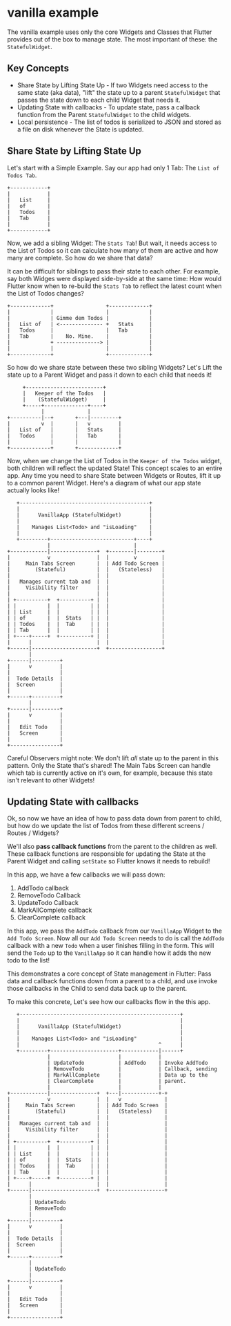 # vanilla example

The vanilla example uses only the core Widgets and Classes that Flutter provides out of the box to manage state. The most important of these: the `StatefulWidget`.

## Key Concepts

  * Share State by Lifting State Up - If two Widgets need access to the same state (aka data), "lift" the state up to a parent `StatefulWidget` that passes the state down to each child Widget that needs it.
  * Updating State with callbacks - To update state, pass a callback function from the Parent `StatefulWidget` to the child widgets.
  * Local persistence - The list of todos is serialized to JSON and stored as a file on disk whenever the State is updated. 

## Share State by Lifting State Up

Let's start with a Simple Example. Say our app had only 1 Tab: The `List of Todos Tab`.

 ```
+------------+
|            |
|   List     |
|   of       |
|   Todos    |
|   Tab      |
|            |
+------------+
```

Now, we add a sibling Widget: The `Stats Tab`! But wait, it needs access to the List of Todos so it can calculate how many of them are active and how many are complete. So how do we share that data? 

It can be difficult for siblings to pass their state to each other. For example, say both Widges were displayed side-by-side at the same time: How would Flutter know when to re-build the `Stats Tab` to reflect the latest count when the List of Todos changes?

```
+-------------+                 +-------------+
|             |                 |             |
|             | Gimme dem Todos |             |
|   List of   | <-------------- +   Stats     |
|   Todos     |                 |   Tab       |
|   Tab       |    No. Mine.    |             |
|             + --------------> |             |
|             |                 |             |
+-------------+                 +-------------+
```

So how do we share state between these two sibling Widgets? Let's Lift the state up to a Parent Widget and pass it down to each child that needs it!

```
     +-------------------------+
     |   Keeper of the Todos   |
     |    (StatefulWidget)     |
     +-----+--------------+----+
           |              |
+----------|--+       +---|---------+
|          v  |       |   v         |
|   List of   |       |   Stats     |
|   Todos     |       |   Tab       |
|             |       |             |
+-------------+       +-------------+
```

Now, when we change the List of Todos in the `Keeper of the Todos` widget, both children will reflect the updated State! This concept scales to an entire app. Any time you need to share State between Widgets or Routes, lift it up to a common parent Widget. Here's a diagram of what our app state actually looks like!

```
   +------------------------------------------+
   |                                          |
   |      VanillaApp (StatefulWidget)         |
   |                                          |
   |    Manages List<Todo> and "isLoading"    |
   |                                          |
   +---------+---------------------------+----+
             |                           |
+------------|---------------+  +--------|--------+
|            v               |  |        v        |
|     Main Tabs Screen       |  | Add Todo Screen |
|        (Stateful)          |  |   (Stateless)   |
|                            |  |                 |
|   Manages current tab and  |  |                 |
|     Visibility filter      |  |                 |
|                            |  |                 |
| +----------+  +----------+ |  |                 |
| |          |  |          | |  |                 |
| | List     |  |          | |  |                 |
| | of       |  |  Stats   | |  |                 |
| | Todos    |  |  Tab     | |  |                 |
| | Tab      |  |          | |  |                 |
| +----+-----+  +----------+ |  |                 |
|      |                     |  |                 |
+------|---------------------+  +-----------------+
       |
+------|---------+
|      v         |
|                |
|  Todo Details  |
|  Screen        |
|                |
+------+---------+
       |
+------|---------+
|      v         |
|                |
|   Edit Todo    |
|   Screen       |
|                |
+----------------+
```

Careful Observers might note: We don't lift *all* state up to the parent in this pattern. Only the State that's shared! The Main Tabs Screen can handle which tab is currently active on it's own, for example, because this state isn't relevant to other Widgets!

## Updating State with callbacks

Ok, so now we have an idea of how to pass data down from parent to child, but how do we update the list of Todos from these different screens / Routes / Widgets?

We'll also **pass callback functions** from the parent to the children as well. These callback functions are responsible for updating the State at the Parent Widget and calling `setState` so Flutter knows it needs to rebuild!

In this app, we have a few callbacks we will pass down:

  1. AddTodo callback
  2. RemoveTodo Callback
  3. UpdateTodo Callback
  4. MarkAllComplete callback
  5. ClearComplete callback

In this app, we pass the `AddTodo` callback from our `VanillaApp` Widget to the `Add Todo Screen`. Now all our `Add Todo Screen` needs to do is call the `AddTodo` callback with a new `Todo` when a user finishes filling in the form. This will send the `Todo` up to the `VanillaApp` so it can handle how it adds the new todo to the list!

This demonstrates a core concept of State management in Flutter: Pass data and callback functions down from a parent to a child, and use invoke those callbacks in the Child to send data back up to the parent.

To make this concrete, Let's see how our callbacks flow in the this app.

```
   +----------------------------------------------------+
   |                                                    |
   |      VanillaApp (StatefulWidget)                   |
   |                                                    |
   |    Manages List<Todo> and "isLoading"              |
   |                                             ^      |
   +---------+----------------------+------------|------+
             |                      |            |
             | UpdateTodo           | AddTodo    | Invoke AddTodo
             | RemoveTodo           |            | Callback, sending
             | MarkAllComplete      |            | Data up to the  
             | ClearComplete        |            | parent.
             |                      |            |
+------------|---------------+  +---|------------+-+
|            v               |  |   v              |
|     Main Tabs Screen       |  | Add Todo Screen  |
|        (Stateful)          |  |   (Stateless)    |
|                            |  |                  |
|   Manages current tab and  |  |                  |
|     Visibility filter      |  |                  |
|                            |  |                  |
| +----------+  +----------+ |  |                  |
| |          |  |          | |  |                  |
| | List     |  |          | |  |                  |
| | of       |  |  Stats   | |  |                  |
| | Todos    |  |  Tab     | |  |                  |
| | Tab      |  |          | |  |                  |
| +----+-----+  +----------+ |  |                  |
|      |                     |  |                  |
+------|---------------------+  +------------------+
       |
       | UpdateTodo
       | RemoveTodo
       |
+------|---------+
|      v         |
|                |
|  Todo Details  |
|  Screen        |
|                |
+------+---------+
       |
       | UpdateTodo
       |
+------|---------+
|      v         |
|                |
|   Edit Todo    |
|   Screen       |
|                |
+----------------+
```
